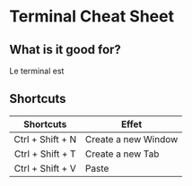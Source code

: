 # Terminal Cheat Sheet

## What is it good for?
Le terminal est 

## Shortcuts

|    Shortcuts     |  Effet  |
| :--------------: | ------- |
| Ctrl + Shift + N | Create a new Window |
| Ctrl + Shift + T | Create a new Tab |
| Ctrl + Shift + V | Paste |

